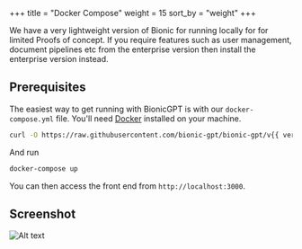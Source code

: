 +++
title = "Docker Compose"
weight = 15
sort_by = "weight"
+++

We have a very lightweight version of Bionic for running locally for for limited Proofs of concept. If you require features such as user management, document pipelines etc from the enterprise version then install the enterprise version instead.

## Prerequisites

The easiest way to get running with BionicGPT is with our `docker-compose.yml` file. You'll need [Docker](https://docs.docker.com/engine/install/) installed on your machine.

```sh
curl -O https://raw.githubusercontent.com/bionic-gpt/bionic-gpt/v{{ version() }}/infra-as-code/docker-compose.yml
```

And run

```sh
docker-compose up
```

You can then access the front end from `http://localhost:3000`.

## Screenshot

![Alt text](/github-readme.png "Start Screen")